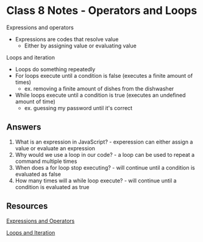 # Class 8 Notes - Operators and Loops

Expressions and operators
- Expressions are codes that resolve value
    - Either by assigning value or evaluating value

Loops and iteration
- Loops do something repeatedly
- For loops execute until a condition is false (executes a finite amount of times)
    - ex. removing a finite amount of dishes from the dishwasher
- While loops execute until a condition is true (executes an undefined amount of time)
    - ex. guessing my password until it's correct



## Answers

1. What is an expression in JavaScript? - experession can either assign a value or evaluate an expression
2. Why would we use a loop in our code? - a loop can be used to repeat a command multiple times
3. When does a for loop stop executing? - will continue until a condition is evaluated as false
4. How many times will a while loop execute? - will continue until a condition is evaluated as true


## Resources

[Expressions and Operators](https://developer.mozilla.org/en-US/docs/Web/JavaScript/Guide/Expressions_and_Operators#assignment_operators)

[Loops and Iteration](https://developer.mozilla.org/en-US/docs/Web/JavaScript/Guide/Loops_and_iteration)
